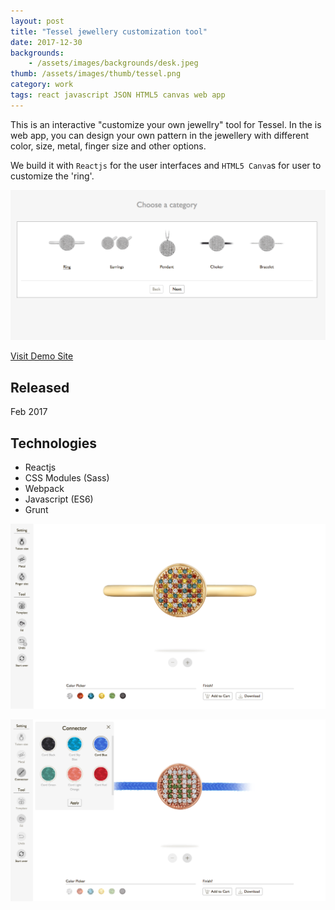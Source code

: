 ```yaml
---
layout: post
title: "Tessel jewellery customization tool"
date: 2017-12-30
backgrounds:
    - /assets/images/backgrounds/desk.jpeg
thumb: /assets/images/thumb/tessel.png
category: work
tags: react javascript JSON HTML5 canvas web app
---
```


This is an interactive "customize your own jewellry" tool for Tessel. In the is web app, you can design your own pattern in the jewellery with different color, size, metal, finger size and other options.

We build it with `Reactjs` for the user interfaces and `HTML5 Canva`s for user to customize the 'ring'.

![Tessel home](/assets/images/blog/tessel-home.png)

[Visit Demo Site](http://staging.web2-hk.redantdev.com/tessel-tool)

## Released
Feb 2017

## Technologies
- Reactjs
- CSS Modules (Sass)
- Webpack
- Javascript (ES6)
- Grunt

![Tessel page](/assets/images/blog/tessel-page.png)

![Tessel page](/assets/images/blog/tessel-page2.png)
